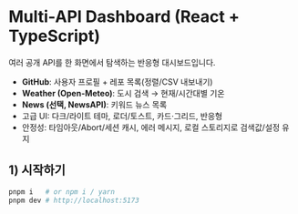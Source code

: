 # Multi-API Dashboard (React + TypeScript)

여러 공개 API를 한 화면에서 탐색하는 반응형 대시보드입니다.

- **GitHub**: 사용자 프로필 + 레포 목록(정렬/CSV 내보내기)
- **Weather (Open-Meteo)**: 도시 검색 → 현재/시간대별 기온
- **News (선택, NewsAPI)**: 키워드 뉴스 목록
- 고급 UI: 다크/라이트 테마, 로더/토스트, 카드·그리드, 반응형
- 안정성: 타임아웃/Abort/세션 캐시, 에러 메시지, 로컬 스토리지로 검색값/설정 유지

## 1) 시작하기

```bash
pnpm i   # or npm i / yarn
pnpm dev # http://localhost:5173
